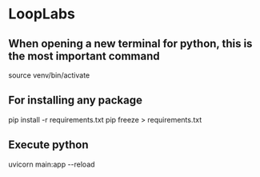 # LoopLabs

## When opening a new terminal for python, this is the most important command
source venv/bin/activate

## For installing any package
pip install -r requirements.txt
pip freeze > requirements.txt

## Execute python
uvicorn main:app --reload

